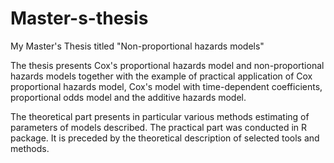 # Master-s-thesis
My Master's Thesis titled "Non-proportional hazards models"

The thesis presents Cox's proportional hazards model and non-proportional hazards models together with the example of practical application of Cox proportional hazards model, Cox's model with time-dependent coefficients, proportional odds model and the additive hazards model. 

The theoretical part presents in particular various methods estimating of parameters of models described. The practical part was conducted in R package. It is preceded by the theoretical description of selected tools and methods.

